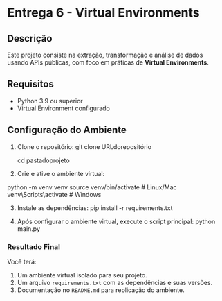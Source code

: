 # Entrega 6 - Virtual Environments

## Descrição
Este projeto consiste na extração, transformação e análise de dados usando APIs públicas, com foco em práticas de **Virtual Environments**.

## Requisitos
- Python 3.9 ou superior
- Virtual Environment configurado

## Configuração do Ambiente
1. Clone o repositório:
   git clone URLdorepositório
   
   cd pastadoprojeto

3. Crie e ative o ambiente virtual:

python -m venv venv
source venv/bin/activate  # Linux/Mac
venv\Scripts\activate  # Windows

3. Instale as dependências:
pip install -r requirements.txt


4. Após configurar o ambiente virtual, execute o script principal:
python main.py


### Resultado Final
Você terá:
1. Um ambiente virtual isolado para seu projeto.
2. Um arquivo `requirements.txt` com as dependências e suas versões.
3. Documentação no `README.md` para replicação do ambiente.
